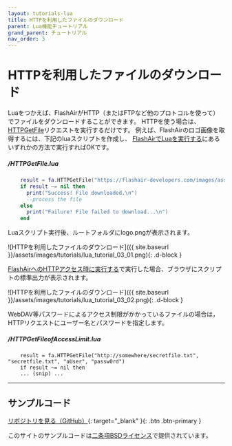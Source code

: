 ```yaml
---
layout: tutorials-lua
title: HTTPを利用したファイルのダウンロード
parent: Lua機能チュートリアル
grand_parent: チュートリアル
nav_order: 3
---
```


# HTTPを利用したファイルのダウンロード

Luaをつかえば、FlashAirがHTTP（またはFTPなど他のプロトコルを使って）でファイルをダウンロードすることができます。
HTTPを使う場合は、[HTTPGetFile](../../api/lua/#httpgetfile)リクエストを実行するだけです。
例えば、FlashAirのロゴ画像を取得するには、下記のluaスクリプトを作成し、
[FlashAirでLuaを実行する](2)にあるいずれかの方法で実行すればOKです。

##### _/HTTPGetFile.lua_
```lua
    result = fa.HTTPGetFile("https://flashair-developers.com/images/assets/flashairLogo_official_small.png", "logo.png")
    if result ~= nil then
      print("Success! File downloaded.\n")
      --process the file
    else
      print("Failure! File failed to download...\n")
    end
```
Luaスクリプト実行後、ルートフォルダにlogo.pngが表示されます。

![HTTPを利用したファイルのダウンロード]({{ site.baseurl }}/assets/images/tutorials/lua_tutorial_03_01.png){: .d-block }

[FlashAirへのHTTPアクセス時に実行する](2/#flashairへのhttpアクセス時に実行する)で実行した場合、ブラウザにスクリプトの標準出力が表示されます。

![HTTPを利用したファイルのダウンロード]({{ site.baseurl }}/assets/images/tutorials/lua_tutorial_03_02.png){: .d-block }

WebDAV等パスワードによるアクセス制限がかかっているファイルの場合は， HTTPリクエストにユーザー名とパスワードを指定します。

##### _/HTTPGetFileofAccessLimit.lua_
```
    result = fa.HTTPGetFile("http://somewhere/secretfile.txt", "secretfile.txt", "aUser", "passw0rd")
    if result ~= nil then
    ... (snip) ...
```

---
## サンプルコード

[リポジトリを見る（GitHub）](https://github.com/FlashAirDevelopers/LuaTutorial/tree/master/lua_tutorial_3){: target="_blank" }{: .btn .btn-primary } 

このサイトのサンプルコードは[二条項BSDライセンス](../../license)で提供されています。

